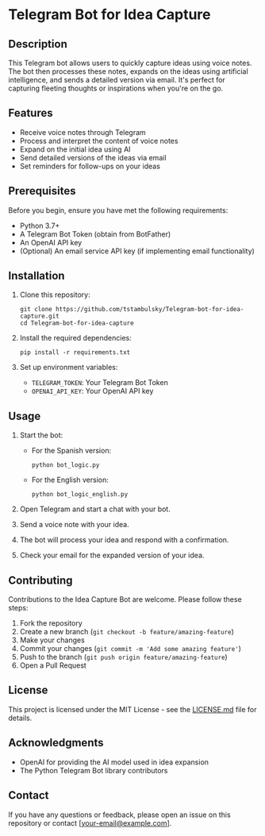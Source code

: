 # Telegram Bot for Idea Capture

## Description

This Telegram bot allows users to quickly capture ideas using voice notes. The bot then processes these notes, expands on the ideas using artificial intelligence, and sends a detailed version via email. It's perfect for capturing fleeting thoughts or inspirations when you're on the go.

## Features

- Receive voice notes through Telegram
- Process and interpret the content of voice notes
- Expand on the initial idea using AI
- Send detailed versions of the ideas via email
- Set reminders for follow-ups on your ideas

## Prerequisites

Before you begin, ensure you have met the following requirements:

- Python 3.7+
- A Telegram Bot Token (obtain from BotFather)
- An OpenAI API key
- (Optional) An email service API key (if implementing email functionality)

## Installation

1. Clone this repository:
   ```
   git clone https://github.com/tstambulsky/Telegram-bot-for-idea-capture.git
   cd Telegram-bot-for-idea-capture
   ```

2. Install the required dependencies:
   ```
   pip install -r requirements.txt
   ```

3. Set up environment variables:
   - `TELEGRAM_TOKEN`: Your Telegram Bot Token
   - `OPENAI_API_KEY`: Your OpenAI API key

## Usage

1. Start the bot:
   - For the Spanish version:
     ```
     python bot_logic.py
     ```
   - For the English version:
     ```
     python bot_logic_english.py
     ```

2. Open Telegram and start a chat with your bot.

3. Send a voice note with your idea.

4. The bot will process your idea and respond with a confirmation.

5. Check your email for the expanded version of your idea.

## Contributing

Contributions to the Idea Capture Bot are welcome. Please follow these steps:

1. Fork the repository
2. Create a new branch (`git checkout -b feature/amazing-feature`)
3. Make your changes
4. Commit your changes (`git commit -m 'Add some amazing feature'`)
5. Push to the branch (`git push origin feature/amazing-feature`)
6. Open a Pull Request

## License

This project is licensed under the MIT License - see the [LICENSE.md](LICENSE.md) file for details.

## Acknowledgments

- OpenAI for providing the AI model used in idea expansion
- The Python Telegram Bot library contributors

## Contact

If you have any questions or feedback, please open an issue on this repository or contact [your-email@example.com].